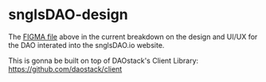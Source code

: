 # snglsDAO-design

The [FIGMA file](https://github.com/SingularDTV/snglsDAO-design/blob/master/snglsDAO.fig) above in the current breakdown on the design and UI/UX for the DAO interated into the snglsDAO.io website.

This is gonna be built on top of DAOstack's Client Library: https://github.com/daostack/client

